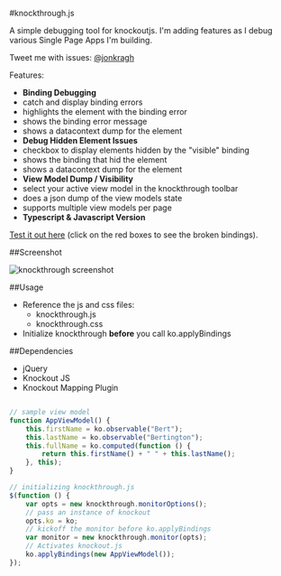 #knockthrough.js

A simple debugging tool for knockoutjs.  I'm adding features as I debug various Single Page Apps I'm building.

Tweet me with issues: [@jonkragh](https://twitter.com/jonkragh)

Features:

- **Binding Debugging** 
 - catch and display binding errors
 - highlights the element with the binding error
 - shows the binding error message
 - shows a datacontext dump for the element
- **Debug Hidden Element Issues** 
 - checkbox to display elements hidden by the "visible" binding
 - shows the binding that hid the element
 - shows a datacontext dump for the element
- **View Model Dump / Visibility** 
 - select your active view model in the knockthrough toolbar
 - does a json dump of the view models state
 - supports multiple view models per page
- **Typescript & Javascript Version** 


[Test it out here](http://htmlpreview.github.io/?https://github.com/JonKragh/knockthrough/blob/master/default.htm)
 (click on the red boxes to see the broken bindings). 

##Screenshot

![knockthrough screenshot](https://raw.github.com/JonKragh/knockthrough/master/screenshot.png)

##Usage

- Reference the js and css files:
  - knockthrough.js
  - knockthrough.css
 - Initialize knockthrough **before** you call ko.applyBindings

##Dependencies
- jQuery
- Knockout JS
- Knockout Mapping Plugin

```javascript

// sample view model
function AppViewModel() {
    this.firstName = ko.observable("Bert");
    this.lastName = ko.observable("Bertington");
    this.fullName = ko.computed(function () {
        return this.firstName() + " " + this.lastName();
    }, this);
}

// initializing knockthrough.js
$(function () {
    var opts = new knockthrough.monitorOptions();
    // pass an instance of knockout
    opts.ko = ko;
    // kickoff the monitor before ko.applyBindings
    var monitor = new knockthrough.monitor(opts);
    // Activates knockout.js
    ko.applyBindings(new AppViewModel());
});
```